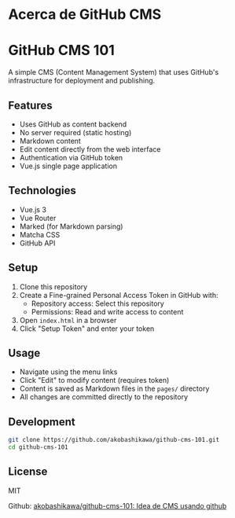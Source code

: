 # Acerca de GitHub CMS

# GitHub CMS 101

A simple CMS (Content Management System) that uses GitHub's infrastructure for deployment and publishing.

## Features

- Uses GitHub as content backend
- No server required (static hosting)
- Markdown content
- Edit content directly from the web interface
- Authentication via GitHub token
- Vue.js single page application

## Technologies

- Vue.js 3
- Vue Router
- Marked (for Markdown parsing)
- Matcha CSS
- GitHub API

## Setup

1. Clone this repository
2. Create a Fine-grained Personal Access Token in GitHub with:
   - Repository access: Select this repository
   - Permissions: Read and write access to content
3. Open `index.html` in a browser
4. Click "Setup Token" and enter your token

## Usage

- Navigate using the menu links
- Click "Edit" to modify content (requires token)
- Content is saved as Markdown files in the `pages/` directory
- All changes are committed directly to the repository

## Development

```bash
git clone https://github.com/akobashikawa/github-cms-101.git
cd github-cms-101
```

## License

MIT


Github: [akobashikawa/github-cms-101: Idea de CMS usando github](https://github.com/akobashikawa/github-cms-101)
